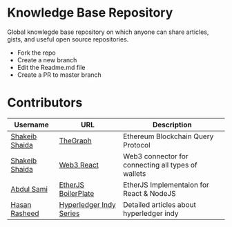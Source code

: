 # Knowledge Base Repository

Global knowlegde base repository on which anyone can share articles, gists, and useful open source repositories.

- Fork the repo
- Create a new branch
- Edit the Readme.md file
- Create a PR to master branch

# Contributors

| Username                                          | URL                                                                                 | Description                                        |
| ------------------------------------------------- | ----------------------------------------------------------------------------------- | -------------------------------------------------- |
| [Shakeib Shaida](https://github.com/shakeib98)    | [TheGraph](http://thegraph.com/)                                                    | Ethereum Blockchain Query Protocol                 |
| [Shakeib Shaida](https://github.com/shakeib98)    | [Web3 React](https://github.com/NoahZinsmeister/web3-react)                         | Web3 connector for connecting all types of wallets |
| [Abdul Sami](https://github.com/abdulsamijay) | [EtherJS BoilerPlate](https://github.com/xorddotone/etherjs-boilerplate) | EtherJS Implementaion for React & NodeJS           |
| [Hasan Rasheed](https://github.com/hasan-rasheed) | [Hyperledger Indy Series](https://xord.one/hyperledger-indy-part-i-layer-of-trust/) | Detailed articles about hyperledger indy           |
